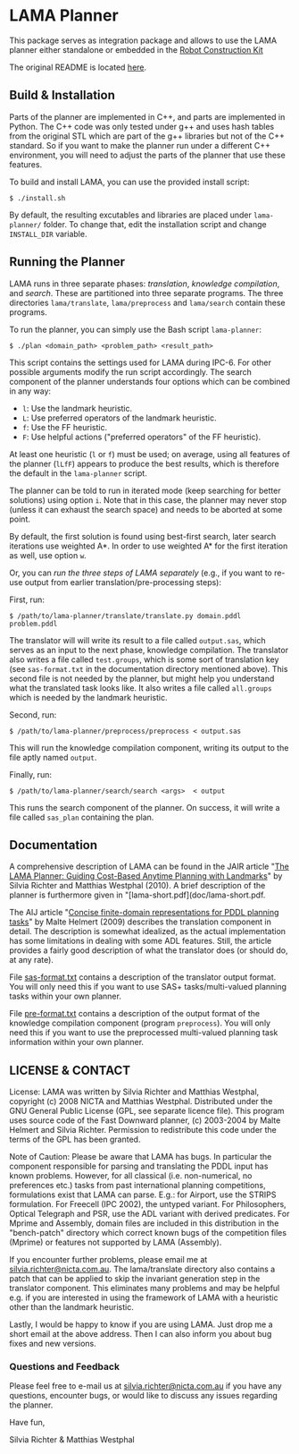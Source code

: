 # LAMA Planner

This package serves as integration package and allows to use the LAMA planner either standalone or embedded in the [Robot Construction Kit](https://rock-robotics.org)

The original README is located [here](./README-original.md).
## Build & Installation

Parts of the planner are implemented in C++, and parts are implemented in Python. The C++ code was only tested under g++ and uses hash tables from the original STL which are part of the g++ libraries but not of the C++ standard. So if you want to make the planner run under a different C++ environment, you will need to adjust the parts of the planner that use these features.

To build and install LAMA, you can use the provided install script:

```shell
$ ./install.sh
```

By default, the resulting excutables and libraries are placed under `lama-planner/` folder. To change that, edit the installation script and change `INSTALL_DIR` variable.

## Running the Planner

LAMA runs in three separate phases: _translation_, _knowledge compilation_, and _search_. These are partitioned into three separate programs. The three directories `lama/translate`, `lama/preprocess` and
`lama/search` contain these programs.

To run the planner, you can simply use the Bash script `lama-planner`:

```shell
$ ./plan <domain_path> <problem_path> <result_path>
```

This script contains the settings used for LAMA during IPC-6. For other possible arguments modify the run script accordingly. The search component of the planner understands four options which can be combined in any way:

* `l`: Use the landmark heuristic.
* `L`: Use preferred operators of the landmark heuristic.
* `f`: Use the FF heuristic.
* `F`: Use helpful actions ("preferred operators" of the FF heuristic).

At least one heuristic (`l` or `f`) must be used; on average, using all features of the planner (`lLfF`) appears to produce the best results, which is therefore the default in the `lama-planner` script.

The planner can be told to run in iterated mode (keep searching for better solutions) using option `i`. Note that in this case, the planner may never stop (unless it can exhaust the search space) and needs to be aborted at some point.

By default, the first solution is found using best-first search, later search iterations use weighted A*. In order to use weighted A* for the first iteration as well, use option `w`.

Or, you can _run the three steps of LAMA separately_ (e.g., if you want to re-use output from earlier translation/pre-processing steps):

First, run:

```shell
$ /path/to/lama-planner/translate/translate.py domain.pddl problem.pddl
```

The translator will will write its result to a file called `output.sas`, which serves as an input to the next phase, knowledge compilation. The translator also writes a file called `test.groups`, which is some sort of translation key (see `sas-format.txt` in the documentation directory mentioned above). This second file is not needed by the planner, but might help you understand what the translated task looks like. It also writes a file called `all.groups` which is needed by the landmark heuristic.

Second, run:

```shell
$ /path/to/lama-planner/preprocess/preprocess < output.sas
```

This will run the knowledge compilation component, writing its output to the file aptly named `output`.

Finally, run:

```shell
$ /path/to/lama-planner/search/search <args>  < output
```

This runs the search component of the planner. On success, it will write a file called `sas_plan` containing the plan.

## Documentation

A comprehensive description of LAMA can be found in the JAIR article "[The LAMA Planner: Guiding Cost-Based Anytime Planning with Landmarks](doc/lama-jair10.pdf)" by Silvia Richter and Matthias Westphal (2010). A brief description of the planner is furthermore given in "[lama-short.pdf](doc/lama-short.pdf.

The AIJ article "[Concise finite-domain representations for PDDL  planning tasks](https://www.sciencedirect.com/science/article/pii/S0004370208001926)" by Malte Helmert (2009) describes the translation component in detail.  The description is somewhat idealized, as the actual implementation has some limitations in dealing with some ADL features. Still, the article provides a fairly good description of  what the translator does (or should do, at any rate).

File [sas-format.txt](doc/sas-format.txt) contains a description of the translator output format.  You will only need this if you want to use SAS+ tasks/multi-valued planning tasks within your own planner.

File [pre-format.txt](doc/pre-format.txt) contains a description of the output format of the knowledge compilation component (program `preprocess`). You will only need this if you want to use the preprocessed multi-valued planning task information within your own planner.

## LICENSE & CONTACT

License:
LAMA was written by Silvia Richter and Matthias Westphal,
copyright (c) 2008 NICTA and Matthias Westphal.
Distributed under the GNU General Public License (GPL,
see separate licence file).
This program uses source code of the Fast Downward planner,
(c) 2003-2004 by Malte Helmert and Silvia Richter. Permission
to redistribute this code under the terms of the GPL has been
granted.

Note of Caution: Please be aware that LAMA has bugs. In particular the
component responsible for parsing and translating the PDDL input has
known problems. However, for all classical (i.e. non-numerical, no
preferences etc.) tasks from past international planning competitions,
formulations exist that LAMA can parse. E.g.: for Airport, use the
STRIPS formulation. For Freecell (IPC 2002), the untyped variant. For
Philosophers, Optical Telegraph and PSR, use the ADL variant with
derived predicates. For Mprime and Assembly, domain files are included
in this distribution in the "bench-patch" directory which correct
known bugs of the competition files (Mprime) or features not supported
by LAMA (Assembly).

If you encounter further problems, please email me at
silvia.richter@nicta.com.au. The lama/translate directory also
contains a patch that can be applied to skip the invariant generation
step in the translator component. This eliminates many problems and
may be helpful e.g. if you are interested in using the framework of
LAMA with a heuristic other than the landmark heuristic.

Lastly, I would be happy to know if you are using LAMA. Just drop me a
short email at the above address. Then I can also inform you about bug
fixes and new versions.

### Questions and Feedback

Please feel free to e-mail us at silvia.richter@nicta.com.au if you have any questions, encounter bugs, or would like to discuss any issues regarding the planner.

Have fun,

Silvia Richter & Matthias Westphal